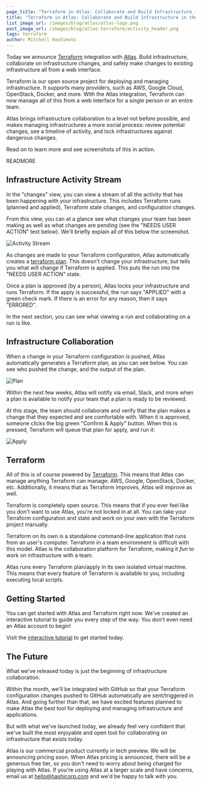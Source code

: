 ```yaml
---
page_title: "Terraform in Atlas: Collaborate and Build Infrastructure in the Cloud"
title: "Terraform in Atlas: Collaborate and Build Infrastructure in the Cloud"
list_image_url: /images/blog/atlas/atlas-logo.png
post_image_url: /images/blog/atlas-terraform/activity_header.png
tags: terraform
author: Mitchell Hashimoto
---
```


Today we announce [Terraform](http://www.terraform.io) integration
with [Atlas](https://atlas.hashicorp.com). Build infrastructure,
collaborate on infrastructure changes, and safely make changes to
existing infrastructure all from a web interface.

Terraform is our open source project for deploying and managing infrastructure.
It supports many providers, such as AWS, Google Cloud, OpenStack,
Docker, and more. With the Atlas integration, Terraform can now manage
all of this from a web interface for a single person or an entire
team.

Atlas brings infrastructure collaboration to a level not before possible,
and makes managing infrastructures a more social process: review potential
changes, see a timeline of activity, and lock infrastructures against
dangerous changes.

Read on to learn more and see screenshots of this in action.

READMORE

## Infrastructure Activity Stream

In the "changes" view, you can view a stream of all the activity that
has been happening with your infrastructure. This includes Terraform runs
(planned and applied), Terraform state changes, and configuration changes.

From this view, you can at a glance see what changes your team has been
making as well as what changes are pending (see the "NEEDS USER ACTION"
text below). We'll briefly explain all of this below the screenshot.

![Activity Stream](/images/blog/atlas-terraform/activity.png)

As changes are made to your Terraform configuration, Atlas automatically
creates a [terraform plan](https://terraform.io/docs/commands/plan.html).
This doesn't change your infrastructure, but tells you what will change
if Terraform is applied. This puts the run into the "NEEDS USER ACTION"
state.

Once a plan is approved (by a person), Atlas locks your infrastructure
and runs Terraform. If the apply is successful, the run says "APPLIED" with
a green check mark. If there is an error for any reason, then it says
"ERRORED".

In the next section, you can see what viewing a run and collaborating on
a run is like.

## Infrastructure Collaboration

When a change in your Terraform configuration is pushed, Atlas
automatically generates a Terraform plan, as you can see below.
You can see who pushed the change, and the output of the plan.

![Plan](/images/blog/atlas-terraform/plan.png)

Within the next few weeks, Atlas will notify via email, Slack, and more
when a plan is available to notify your team that a plan is ready to
be reviewed.

At this stage, the team should collaborate and verify that the plan
makes a change that they expected and are comfortable with. When it is
approved, someone clicks the big green "Confirm & Apply" button.
When this is pressed, Terraform will queue that plan for apply, and run it:

![Apply](/images/blog/atlas-terraform/confirm.png)

## Terraform

All of this is of course powered by [Terraform](https://www.terraform.io).
This means that Atlas can manage anything Terraform can manage: AWS,
Google, OpenStack, Docker, etc. Additionally, it means that as
Terraform improves, Atlas will improve as well.

Terraform is completely open source. This means that if you ever feel like
you don't want to use Atlas, you're not locked in at all. You can take
your Terraform configuration and state and work on your own with the
Terraform project manually.

Terraform on its own is a standalone command-line application that runs
from an user's computer. Terraform in a team environment is difficult
with this model. Atlas is the collaboration platform for Terraform, making
it _fun_ to work on infrastructure with a team.

Atlas runs every Terraform plan/apply in its own isolated virtual machine.
This means that every feature of Terraform is available to you, including
executing local scripts.

## Getting Started

You can get started with Atlas and Terraform right now. We've created
an interactive tutorial to guide you every step of the way. You don't even
need an Atlas account to begin!

Visit the [interactive tutorial](https://atlas.hashicorp.com/tutorial/terraform)
to get started today.

## The Future

What we've released today is just the beginning of infrastructure collaboration.

Within the month, we'll be integrated with GitHub so that your Terraform
configuration changes pushed to GitHub automatically are sent/triggered
in Atlas. And going further than that, we have excited features planned
to make Atlas the best tool for deploying and managing infrastructure
and applications.

But with what we've launched today, we already feel very confident that
we've built the most enjoyable and open tool for collaborating on
infrastructure that exists today.

Atlas is our commercial product currently in tech preview. We will be
announcing pricing soon. When Atlas pricing is announced, there will be
a generous free tier, so you don't need to worry about being charged for
playing with Atlas. If you're using Atlas at a larger scale and have concerns,
email us at
<a href="mailto:hello@hashicorp.com">hello@hashicorp.com</a> and we'd
be happy to talk with you.
